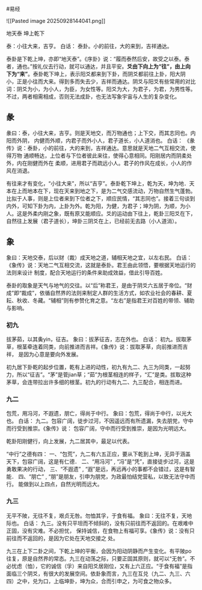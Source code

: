 
#易经 

![[Pasted image 20250928144041.png]]

地天泰  坤上乾下


泰：小往大来，吉亨。
白话：
泰卦。小的前往，大的来到，吉祥通达。


泰卦是下乾上坤，亦即“地天泰”。《序卦》说：“履而泰然后安，故受之以泰。泰者，通也。”按礼仪去行动，就可以通达，并且平安。**爻由下向上为“往”，由上向下为“来”**。泰卦乾下坤上，表示阳爻都来到下卦，而阴爻都前往上卦，阳大阴小，正是小往而大来。得到多而失去少，吉祥而通达。阴爻与阳爻有些常用的对比词：阴爻为小，为小人，为臣，为女性等。阳爻为大，为君子，为君，为男性等。不过，两者相需相成，否则无法成卦，也无法写象宇宙与人生的复杂变化。



## 彖
彖曰：泰，小往大来，吉亨。则是天地交，而万物通也；上下交，而其志同也。内阳而外阴，
内健而外顺，内君子而外小人，君子道长，小人道消也。
白话：
《彖传》说：泰卦，小的前往，大的来到，吉祥通达。意思就是天地二气互相交流，使得万物
通顺畅达，上位者与下位者彼此来往，使得心意相同。阳刚居内而阴柔处外，内在刚健而外在
柔顺，进用君子而疏远小人。君子的作风在成长，小人的作风在消退。

有往来才有变化，“小往大来”，所以“吉亨”。泰卦乾下坤上，乾为天，坤为地．天本在上而地本在下，现在天来到地之下，是为二气交感流动，万物自然生气蓬勃。比拟于人事，则是上位者来到下位者之下，顺应民情，“其志同也”。接着三句谈到内外，可知下卦为内，上卦为外。乾为阳，为健，为君子；坤为阴，为顺，为小人。这是外柔内刚之象，既有原又能顺应。爻的运动由下往上，乾卦三阳爻在下，自然往上发展（君子道长），坤卦三阴爻在上，已经前无去路（小人道消）。


## 象
象曰：天地交泰，后以财（裁）成天地之道，辅相天地之宜，以左右民。
白话：
《象传》说：天地二气互相交流，这就是泰卦。君王由此领悟，要根据天地运行的法则来设计
制度，配合天地运行的条件来助成效益，借此引导百姓。

泰卦的取象是天气与地气的交往。以“后”称君王，是由于阴爻六五居于帝位。“财成”即“裁成”，依循自然界的法则来制定人群的生活方式，如农业社会的春耕、夏耘、秋收、冬藏。“辅相”则有参赞化育之意。“左右”是指君王对百姓的带领、辅助与影响。


### 初九
拔茅茹，以其夤yin，征吉。
象曰：拔茅征吉，志在外也。
白话：
初九。拔取茅草，根茎牵连着同类，向前推进而吉祥。《象传》说：拔取茅草，向前推进而吉祥，
是因为心意是要向外发展。

初九居下卦乾的起步位置，乾有上进的动性，初九有九二、九三为同类，一起努力，所以“征吉”。“茅”是菅jian草；“茹”为根茎相连的样子，“汇”是类。拔取这种茅草，会连带拉出许多细的根茎。初九的行动有九二、九三配合，相连而进。


### 九二
包荒，用冯河，不遐遗，朋亡，得尚于中行。
象曰：包荒，得尚于中行，以光大也。
白话：
九二。包容广阔，徒步过河，不因遥远而有所遗漏，失去朋党，守中而行受到推崇。《象传》说：
包容广阔，守中而行受到推崇，是因为光明远大。

乾卦阳刚健行，向上发展，九二居其中，最足以代表。

“中行”之德有四：
一、“包荒”，九二有六五正应，要从下乾到上坤，无异于涵盖天下，包容广阔，这是有仁德．
二、“用冯河” , “冯”是“凭”，直接徒步过河，这是勇敢果决的行动，
三、“不遐遗” , “遐”是远，再远再小的事都不会错过，这是有智能．
四、“朋亡” , “朋”是朋友，引申为朋党，为政最怕结党营私，以致无法守中而行。
能做到以上四点，自然光明而远大。

### 九三
无平不陂，无往不复，艰贞无咎。勿恤其孚，于食有福。
象曰：无往不复，天地际也。
白话：
九三。没有只平坦而不倾斜的，没有只前往而不返回的。在艰难中正固，没有灾难。不必担忧，
保持诚信，在食物上有福可享。《象传》说：没有只前往而不返回的，是因为它处在天地交接之
处。

九三在上下二卦之间，下乾上坤的平衡，会因为阳动阴静而产生变化。有平陂po往复，原是自然界的常态。九三在动荡之际，只要正固其原则，就可以“无咎”。不必忧虑（恤），它的诚信（孚）来自阳爻居刚位，又有上六正应。“于食有福”是指面临三个阴爻，有很大的发展空间。依卦象而言，九三在互兑（九二、九三、六四）之中，兑为口，上临坤卦，坤为众，合而引申之，为可食之物众多。
























